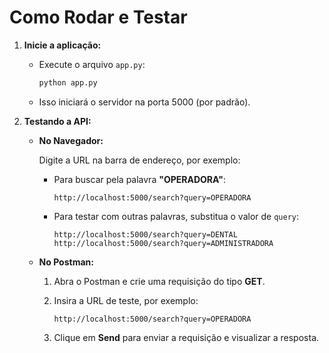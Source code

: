 # Como Rodar e Testar

1. **Inicie a aplicação:**

   - Execute o arquivo `app.py`:
     
     ```bash
     python app.py
     ```

   - Isso iniciará o servidor na porta 5000 (por padrão).

2. **Testando a API:**

   - **No Navegador:**
     
     Digite a URL na barra de endereço, por exemplo:
     
     - Para buscar pela palavra **"OPERADORA"**:
     
       ```
       http://localhost:5000/search?query=OPERADORA
       ```
     
     - Para testar com outras palavras, substitua o valor de `query`:
     
       ```
       http://localhost:5000/search?query=DENTAL
       http://localhost:5000/search?query=ADMINISTRADORA
       ```

   - **No Postman:**

     1. Abra o Postman e crie uma requisição do tipo **GET**.
     2. Insira a URL de teste, por exemplo:
     
        ```
        http://localhost:5000/search?query=OPERADORA
        ```
     
     3. Clique em **Send** para enviar a requisição e visualizar a resposta.
